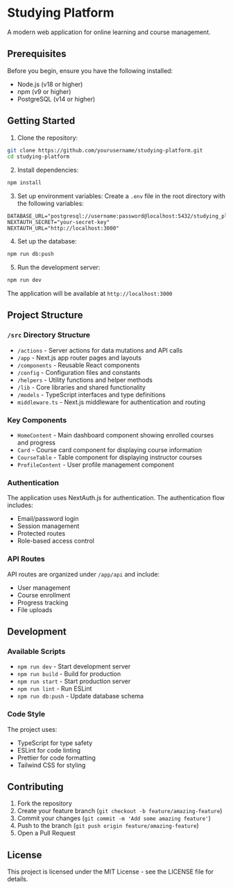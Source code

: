 # Studying Platform

A modern web application for online learning and course management.

## Prerequisites

Before you begin, ensure you have the following installed:
- Node.js (v18 or higher)
- npm (v9 or higher)
- PostgreSQL (v14 or higher)

## Getting Started

1. Clone the repository:
```bash
git clone https://github.com/yourusername/studying-platform.git
cd studying-platform
```

2. Install dependencies:
```bash
npm install
```

3. Set up environment variables:
Create a `.env` file in the root directory with the following variables:
```env
DATABASE_URL="postgresql://username:password@localhost:5432/studying_platform"
NEXTAUTH_SECRET="your-secret-key"
NEXTAUTH_URL="http://localhost:3000"
```

4. Set up the database:
```bash
npm run db:push
```

5. Run the development server:
```bash
npm run dev
```

The application will be available at `http://localhost:3000`

## Project Structure

### `/src` Directory Structure

- `/actions` - Server actions for data mutations and API calls
- `/app` - Next.js app router pages and layouts
- `/components` - Reusable React components
- `/config` - Configuration files and constants
- `/helpers` - Utility functions and helper methods
- `/lib` - Core libraries and shared functionality
- `/models` - TypeScript interfaces and type definitions
- `middleware.ts` - Next.js middleware for authentication and routing

### Key Components

- `HomeContent` - Main dashboard component showing enrolled courses and progress
- `Card` - Course card component for displaying course information
- `CourseTable` - Table component for displaying instructor courses
- `ProfileContent` - User profile management component

### Authentication

The application uses NextAuth.js for authentication. The authentication flow includes:
- Email/password login
- Session management
- Protected routes
- Role-based access control

### API Routes

API routes are organized under `/app/api` and include:
- User management
- Course enrollment
- Progress tracking
- File uploads

## Development

### Available Scripts

- `npm run dev` - Start development server
- `npm run build` - Build for production
- `npm run start` - Start production server
- `npm run lint` - Run ESLint
- `npm run db:push` - Update database schema

### Code Style

The project uses:
- TypeScript for type safety
- ESLint for code linting
- Prettier for code formatting
- Tailwind CSS for styling

## Contributing

1. Fork the repository
2. Create your feature branch (`git checkout -b feature/amazing-feature`)
3. Commit your changes (`git commit -m 'Add some amazing feature'`)
4. Push to the branch (`git push origin feature/amazing-feature`)
5. Open a Pull Request

## License

This project is licensed under the MIT License - see the LICENSE file for details.
